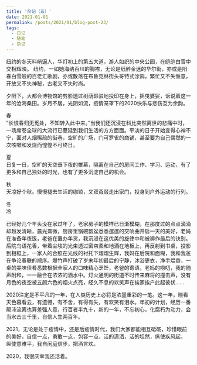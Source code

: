 ```yaml
---
title: '杂记（五）'
date: 2021-01-01
permalink: /posts/2021/01/blog-post-23/
tags:
  - 日记
  - 随笔
  - 杂记
---
```


纽约的冬天料峭逼人，华灯初上的第五大道，游人如织的中央公园，在皑皑白雪中交相辉映。 纽约，一如她海纳百川的胸襟，无论是纸醉金迷的华尔街，亦或是阳春白雪般的百老汇歌剧，亦或散落在布鲁克林街头哥特式涂鸦，繁忙又不失惬意，开放又不失神秘，古老又不失时尚。

夕阳下，大都会博物馆的剪影透过树荫斑驳地投印在身上，摇曳婆娑，诉说着这一年的沧海桑田。岁月不居，光阴如流，疫情笼罩下的2020快乐与悲伤互为余韵。 

春\
”长恨春归无觅处，不知转入此中来。”当我们还沉浸在科比突然离世的悲痛中时，一场席卷全球的大流行已蔓延到我们生活的方方面面。平淡的日子开始变得心神不宁，面对人烟稀疏的街巷，空旷的广场，门可罗雀的商铺，甚至要为自己偶然的一次咳嗽和发烧而惶惶不可终日。

夏\
日复一日，空旷的天空垂下夜的帷幕，隔离在自己的房间工作、学习、运动，有了更多和自己独处的时光，也有了更多沉淀自己的机会。

秋\
天凉好个秋。慢慢褪去生活的枷锁，又双叒叕走出家门，投身到户外运动的行列。

冬\
冷

已经好几个年头没在家过年了，老家房子的模样已日渐模糊，在那度过的点点滴滴却越发清晰，晨光熹微，厨房里锅碗瓢盆悉悉邃邃的交响曲开启一天的美好，老妈在准备年夜饭，老爸在置办年货，我沉浸在这优美的旋律中和被褥作最后的诀别。后院鸟语花香，带着尘埃的光束透过窗帘柔和地洒在地板上，再反射到书桌，投影到相框上，一家人的合照在光线的衬托下熠熠生辉，我妈在后院和面糊，我和我爸在争论春联的顺序。爆竹声打破了岁末年初最后的宁静，沐浴更衣，净手煴香，一桌的美味佳肴悉数根据全家人的口味精心烹饪，老爸的寄语，老妈的唠叨，我的随声附和，一一融合在浓浓的酒水中。灯火通明的街道不时传来麻将的撞击声，没有月色的夜空被五颜六色的烟火点亮，经久不息的欢笑声在挨家挨户此起彼伏……

2020注定是不平凡的一年，在人类历史上必将是浓墨重彩的一笔。这一年，晓看天色暮看云，有遗憾，有不舍，有得有失，有欢笑有泪水。年初的计划，经历一番颠沛流离也算差强人意，行百者半九十，新的一年，不忘初心，化腐朽为动力，会当水击三千里，自信人生两百年。

2021，无论是处于疫情中，还是后疫情时代，我们大家都能相互砥砺，珍惜眼前的美好，自信一点，勇敢一点，包容一点，活的潇洒，活的坦然，纵使疾风起， 纵使意难平，我自闲庭信步，把酒言欢。


2020，我很庆幸我还活着。

